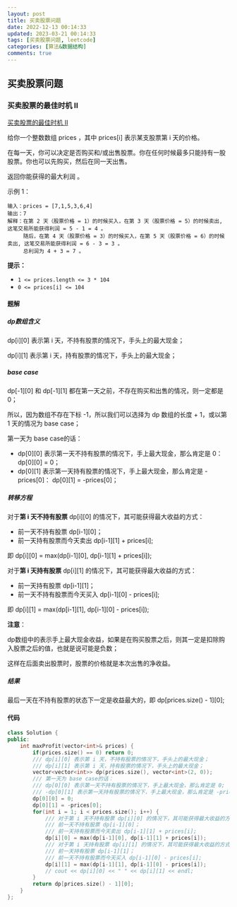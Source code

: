```yaml
---
layout: post
title: 买卖股票问题
date: 2022-12-13 00:14:33
updated: 2023-03-21 00:14:33
tags: [买卖股票问题, leetcode]
categories: [算法&数据结构]
comments: true
---
```


## 买卖股票问题
### 买卖股票的最佳时机 II

[买卖股票的最佳时机 II](https://leetcode.cn/problems/best-time-to-buy-and-sell-stock-ii/description/)

给你一个整数数组 prices ，其中 prices[i] 表示某支股票第 i 天的价格。

在每一天，你可以决定是否购买和/或出售股票。你在任何时候最多只能持有一股股票。你也可以先购买，然后在同一天出售。

返回你能获得的最大利润 。

示例 1：

```
输入：prices = [7,1,5,3,6,4]
输出：7
解释：在第 2 天（股票价格 = 1）的时候买入，在第 3 天（股票价格 = 5）的时候卖出, 这笔交易所能获得利润 = 5 - 1 = 4 。
     随后，在第 4 天（股票价格 = 3）的时候买入，在第 5 天（股票价格 = 6）的时候卖出, 这笔交易所能获得利润 = 6 - 3 = 3 。
     总利润为 4 + 3 = 7 。
```

**提示：**

- `1 <= prices.length <= 3 * 104`
- `0 <= prices[i] <= 104`

#### 题解

##### dp数组含义

dp\[i][0] 表示第 i 天，不持有股票的情况下，手头上的最大现金；

dp\[i][1] 表示第 i 天，持有股票的情况下，手头上的最大现金；

##### base case

dp\[-1][0] 和 dp\[-1][1] 都在第一天之前，不存在购买和出售的情况，则一定都是 0；

所以，因为数组不存在下标 -1，所以我们可以选择为 dp 数组的长度 + 1，或以第 1 天的情况为 base case；

第一天为 base case的话：

- dp\[0][0] 表示第一天不持有股票的情况下，手上最大现金，那么肯定是 0：dp\[0][0] = 0；
- dp\[0][1] 表示第一天持有股票的情况下，手上最大现金，那么肯定是 -prices\[0]： dp\[0][1] = -prices\[0]；

##### 转移方程

对于**第 i 天不持有股票** dp\[i][0] 的情况下，其可能获得最大收益的方式：

- 前一天不持有股票 dp\[i-1][0]；
- 前一天持有股票而今天卖出 dp\[i-1][1] + prices[i];

即 dp\[i][0] = max(dp\[i-1][0], dp\[i-1][1] + prices[i]);

对于**第 i 天持有股票** dp\[i][1] 的情况下，其可能获得最大收益的方式：

- 前一天持有股票 dp\[i-1][1]；
- 前一天不持有股票而今天买入 dp\[i-1][0] - prices[i];

即 dp\[i][1] = max(dp\[i-1][1], dp\[i-1][0] - prices[i]);

**注意**：

dp数组中的表示手上最大现金收益，如果是在购买股票之后，则其一定是扣除购入股票之后的值，也就是说可能是负数；

这样在后面卖出股票时，股票的价格就是本次出售的净收益。

##### 结果

最后一天在不持有股票的状态下一定是收益最大的，即 dp\[prices.size() - 1][0];

#### 代码

```cpp
class Solution {
public:
    int maxProfit(vector<int>& prices) {
        if(prices.size() == 0) return 0;
        /// dp[i][0] 表示第 i 天，不持有股票的情况下，手头上的最大现金；
        /// dp[i][1] 表示第 i 天，持有股票的情况下，手头上的最大现金；
        vector<vector<int>> dp(prices.size(), vector<int>(2, 0));
        /// 第一天为 base case的话：
        /// dp[0][0] 表示第一天不持有股票的情况下，手上最大现金，那么肯定是 0;
        /// -dp[0][1] 表示第一天持有股票的情况下，手上最大现金，那么肯定是 -prices[0]; 
        dp[0][0] = 0;
        dp[0][1] = -prices[0];
        for(int i = 1; i < prices.size(); i++) {
            /// 对于第 i 天不持有股票 dp[i][0] 的情况下，其可能获得最大收益的方式：
            /// 前一天不持有股票 dp[i-1][0]；
            /// 前一天持有股票而今天卖出 dp[i-1][1] + prices[i];
            dp[i][0] = max(dp[i-1][0], dp[i-1][1] + prices[i]);
            /// 对于第 i 天持有股票 dp[i][1] 的情况下，其可能获得最大收益的方式：
            /// 前一天持有股票 dp[i-1][1]；
            /// 前一天不持有股票而今天买入 dp[i-1][0] - prices[i];
            dp[i][1] = max(dp[i-1][1], dp[i-1][0] - prices[i]);
            // cout << dp[i][0] << " " << dp[i][1] << endl;
        }
        return dp[prices.size() - 1][0];
    }
};
```

